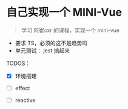 # 自己实现一个 MINI-Vue

> 学习 阿崔cxr 的课程，实现一个 mini-vue

* 要求 TS，必须的这不是趋势吗
* 单元测试： jest 搞起来

TODOS：

- [x] 环境搭建
- [ ]  effect
- [ ]  reactive

